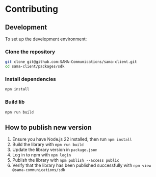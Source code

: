 # Contributing

## Development

To set up the development environment:

### Clone the repository

```bash
git clone git@github.com:SAMA-Communications/sama-client.git
cd sama-client/packages/sdk
```

### Install dependencies

```bash
npm install
```

### Build lib

```bash
npm run build
```

## How to publish new version

1. Ensure you have Node.js 22 installed, then run `npm install`
2. Build the library with `npm run build`
3. Update the library version in `package.json`
4. Log in to npm with `npm login`
5. Publish the library with `npm publish --access public`
6. Verify that the library has been published successfully with `npm view @sama-communications/sdk`
